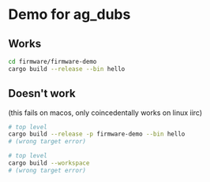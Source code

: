 # Demo for ag_dubs

## Works

```sh
cd firmware/firmware-demo
cargo build --release --bin hello
```

## Doesn't work

(this fails on macos, only coincedentally works on linux iirc)

```sh
# top level
cargo build --release -p firmware-demo --bin hello
# (wrong target error)

# top level
cargo build --workspace
# (wrong target error)
```
